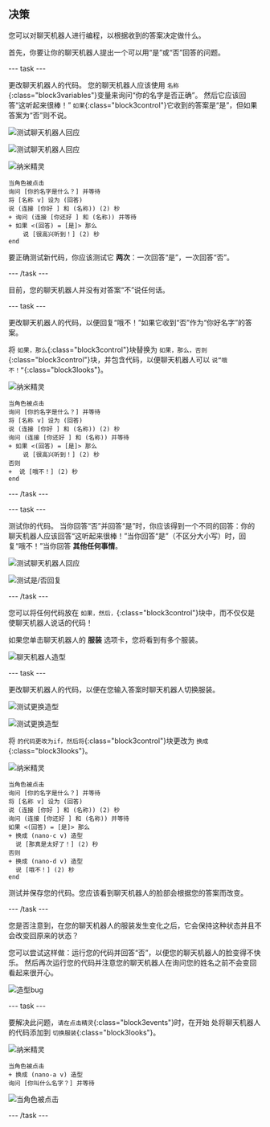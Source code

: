 ## 决策

您可以对聊天机器人进行编程，以根据收到的答案决定做什么。

首先，你要让你的聊天机器人提出一个可以用“是”或“否”回答的问题。

--- task ---

更改聊天机器人的代码。 您的聊天机器人应该使用 `名称`{:class="block3variables"}变量来询问“你的名字是否正确”。 然后它应该回答“这听起来很棒！” `如果`{:class="block3control"}它收到的答案是“是”，但如果答案为“否”则不说。

![测试聊天机器人回应](images/chatbot-if-test1-annotated.png)

![测试聊天机器人回应](images/chatbot-if-test2.png)

![纳米精灵](images/nano-sprite.png)

```blocks3
当角色被点击
询问 [你的名字是什么？] 并等待
将 [名称 v] 设为 (回答)
说 (连接 [你好 ] 和 (名称)) (2) 秒
+ 询问 (连接 [你还好 ] 和 (名称)) 并等待
+ 如果 <(回答) = [是]> 那么 
    说 [很高兴听到！] (2) 秒
end
```

要正确测试新代码，你应该测试它 **两次**：一次回答“是”，一次回答“否”。

--- /task ---

目前，您的聊天机器人并没有对答案“不”说任何话。

--- task ---

更改聊天机器人的代码，以便回复“哦不！”如果它收到“否”作为“你好名字”的答案。

将 `如果，那么`{:class="block3control"}块替换为 `如果，那么，否则`{:class="block3control"}块，并包含代码，以便聊天机器人可以 `说“哦不！”`{:class="block3looks"}。

![纳米精灵](images/nano-sprite.png)

```blocks3
当角色被点击
询问 [你的名字是什么？] 并等待
将 [名称 v] 设为 (回答)
说 (连接 [你好 ] 和 (名称)) (2) 秒
询问 (连接 [你还好 ] 和 (名称)) 并等待
+ 如果 <(回答) = [是]> 那么 
    说 [很高兴听到！] (2) 秒
否则 
+  说 [哦不！] (2) 秒
end
```

--- /task ---

--- task ---

测试你的代码。 当你回答“否”并回答“是”时，你应该得到一个不同的回答：你的聊天机器人应该回答“这听起来很棒！”当你回答“是”（不区分大小写）时，回复“哦不！”当你回答 **其他任何事情**。

![测试聊天机器人回应](images/chatbot-if-test2.png)

![测试是/否回复](images/chatbot-if-else-test.png)

--- /task ---

您可以将任何代码放在 `如果，然后，`{:class="block3control"}块中，而不仅仅是使聊天机器人说话的代码！

如果您单击聊天机器人的 **服装** 选项卡，您将看到有多个服装。

![聊天机器人造型](images/chatbot-costume-view-annotated.png)

--- task ---

更改聊天机器人的代码，以便在您输入答案时聊天机器人切换服装。

![测试更换造型](images/chatbot-costume-test1.png)

![测试更换造型](images/chatbot-costume-test2.png)

将 `的代码更改为if，然后将`{:class="block3control"}块更改为 `换成`{:class="block3looks"}。

![纳米精灵](images/nano-sprite.png)

```blocks3
当角色被点击
询问 [你的名字是什么？] 并等待
将 [名称 v] 设为 (回答)
说 (连接 [你好 ] 和 (名称)) (2) 秒
询问 (连接 [你还好 ] 和 (名称)) 并等待
如果 <(回答) = [是]> 那么 
+ 换成 (nano-c v) 造型
  说 [那真是太好了！] (2) 秒
否则 
+ 换成 (nano-d v) 造型
  说 [哦不！] (2) 秒
end
```

测试并保存您的代码。您应该看到聊天机器人的脸部会根据您的答案而改变。

--- /task ---

您是否注意到，在您的聊天机器人的服装发生变化之后，它会保持这种状态并且不会改变回原来的状态？

您可以尝试这样做：运行您的代码并回答“否”，以便您的聊天机器人的脸变得不快乐。 然后再次运行您的代码并注意您的聊天机器人在询问您的姓名之前不会变回看起来很开心。

![造型bug](images/chatbot-costume-bug-test.png)

--- task ---

要解决此问题，`请在点击精灵`{:class="block3events"}时，在开始 处将聊天机器人的代码添加到 `切换服装`{:class="block3looks"}。

![纳米精灵](images/nano-sprite.png)

```blocks3
当角色被点击
+ 换成 (nano-a v) 造型
询问 [你叫什么名字？] 并等待
```

![当角色被点击](images/chatbot-costume-fix-test.png)

--- /task ---